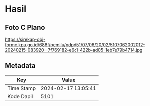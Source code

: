 # Hasil

## Foto C Plano

https://sirekap-obj-formc.kpu.go.id/688f/pemilu/pdpr/51/07/06/20/02/5107062002012-20240215-083920--7f769182-e6c1-422b-ad05-1eb7e79b4714.jpg


## Metadata

| Key        | Value               |
| ---------- | ------------------- |
| Time Stamp | 2024-02-17 13:05:41 |
| Kode Dapil | 5101                |



